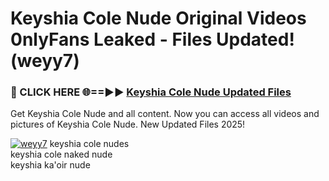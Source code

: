 # Keyshia Cole Nude Original Videos 0nlyFans Leaked - Files Updated! (weyy7)

<h3>🔴 CLICK HERE 🌐==►► <a href="https://tinyurl.com/5h6xmrr3" rel="nofollow">Keyshia Cole Nude Updated Files</a></h3>

Get Keyshia Cole Nude and all content. Now you can access all videos and pictures of Keyshia Cole Nude. New Updated Files 2025!

[![weyy7](https://i.imgur.com/KVD873Z.gif)](https://tinyurl.com/5h6xmrr3)
keyshia cole nudes<br>
keyshia cole naked nude<br>
keyshia ka'oir nude